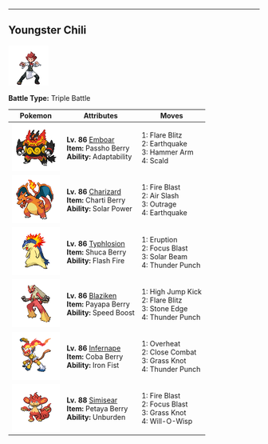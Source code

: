 ---

## Youngster Chili

![Youngster Chili](../../assets/important_trainers/chili.png "Youngster Chili")

**Battle Type:** Triple Battle

| Pokemon | Attributes | Moves |
|:-------:|------------|-------|
| ![Emboar](../../assets/sprites/emboar/front.png "Emboar") |**Lv. 86** [Emboar](../../pokemon/emboar.md/)<br>**Item:** <span class="tooltip" title="Weakens a supereffective Water-type attack against the holding Pokémon.">Passho Berry</span><br>**Ability:** <span class="tooltip" title="Powers up moves of the same type.">Adaptability</span> | 1: <span class='tooltip' title='The user cloaks itself in fire and charges at the target. The user sustains serious damage and may leave the target burned.'>Flare Blitz</span><br>2: <span class='tooltip' title='The user sets off an earthquake that strikes those around it.'>Earthquake</span><br>3: <span class='tooltip' title='The user swings and hits with its strong and heavy fist. It lowers the user’s Speed, however.'>Hammer Arm</span><br>4: <span class='tooltip' title='The user shoots boiling hot water at its target. It may also leave the target with a burn.'>Scald</span> |
| ![Charizard](../../assets/sprites/charizard/front.png "Charizard") |**Lv. 86** [Charizard](../../pokemon/charizard.md/)<br>**Item:** <span class="tooltip" title="Weakens a supereffective Rock-type attack against the holding Pokémon.">Charti Berry</span><br>**Ability:** <span class="tooltip" title="In sunshine, Sp. Atk is boosted but HP decreases.">Solar Power</span> | 1: <span class='tooltip' title='The target is attacked with an intense blast of all-consuming fire. It may also leave the target with a burn.'>Fire Blast</span><br>2: <span class='tooltip' title='The user attacks with a blade of air that slices even the sky. It may also make the target flinch.'>Air Slash</span><br>3: <span class='tooltip' title='The user rampages and attacks for two to three turns. It then becomes confused, however.'>Outrage</span><br>4: <span class='tooltip' title='The user sets off an earthquake that strikes those around it.'>Earthquake</span> |
| ![Typhlosion](../../assets/sprites/typhlosion/front.png "Typhlosion") |**Lv. 86** [Typhlosion](../../pokemon/typhlosion.md/)<br>**Item:** <span class="tooltip" title="Weakens a supereffective Ground-type attack against the holding Pokémon.">Shuca Berry</span><br>**Ability:** <span class="tooltip" title="It powers up Fire-type moves if it’s hit by one.">Flash Fire</span> | 1: <span class='tooltip' title='The user attacks the opposing team with explosive fury. The lower the user’s HP, the less powerful this attack becomes.'>Eruption</span><br>2: <span class='tooltip' title='The user heightens its mental focus and unleashes its power. It may also lower the target’s Sp. Def.'>Focus Blast</span><br>3: <span class='tooltip' title='A two-turn attack. The user gathers light, then blasts a bundled beam on the second turn.'>Solar Beam</span><br>4: <span class='tooltip' title='The target is punched with an electrified fist. It may also leave the target with paralysis.'>Thunder Punch</span> |
| ![Blaziken](../../assets/sprites/blaziken/front.png "Blaziken") |**Lv. 86** [Blaziken](../../pokemon/blaziken.md/)<br>**Item:** <span class="tooltip" title="Weakens a supereffective Psychic-type attack against the holding Pokémon.">Payapa Berry</span><br>**Ability:** <span class="tooltip" title="Its Speed stat is gradually boosted.">Speed Boost</span> | 1: <span class='tooltip' title='The target is attacked with a knee kick from a jump. If it misses, the user is hurt instead.'>High Jump Kick</span><br>2: <span class='tooltip' title='The user cloaks itself in fire and charges at the target. The user sustains serious damage and may leave the target burned.'>Flare Blitz</span><br>3: <span class='tooltip' title='The user stabs the foe with sharpened stones from below. It has a high critical-hit ratio.'>Stone Edge</span><br>4: <span class='tooltip' title='The target is punched with an electrified fist. It may also leave the target with paralysis.'>Thunder Punch</span> |
| ![Infernape](../../assets/sprites/infernape/front.png "Infernape") |**Lv. 86** [Infernape](../../pokemon/infernape.md/)<br>**Item:** <span class="tooltip" title="Weakens a supereffective Flying-type attack against the holding Pokémon.">Coba Berry</span><br>**Ability:** <span class="tooltip" title="Boosts the power of punching moves.">Iron Fist</span> | 1: <span class='tooltip' title='The user attacks the target at full power. The attack’s recoil harshly reduces the user’s Sp. Atk stat.'>Overheat</span><br>2: <span class='tooltip' title='The user fights the target up close without guarding itself. It also cuts the user’s Defense and Sp. Def.'>Close Combat</span><br>3: <span class='tooltip' title='The user snares the target with grass and trips it. The heavier the target, the greater the damage.'>Grass Knot</span><br>4: <span class='tooltip' title='The target is punched with an electrified fist. It may also leave the target with paralysis.'>Thunder Punch</span> |
| ![Simisear](../../assets/sprites/simisear/front.png "Simisear") |**Lv. 88** [Simisear](../../pokemon/simisear.md/)<br>**Item:** <span class="tooltip" title="If held by a Pokémon, it raises its Sp. Atk stat in a pinch.">Petaya Berry</span><br>**Ability:** <span class="tooltip" title="Raises Speed if a held item is used.">Unburden</span> | 1: <span class='tooltip' title='The target is attacked with an intense blast of all-consuming fire. It may also leave the target with a burn.'>Fire Blast</span><br>2: <span class='tooltip' title='The user heightens its mental focus and unleashes its power. It may also lower the target’s Sp. Def.'>Focus Blast</span><br>3: <span class='tooltip' title='The user snares the target with grass and trips it. The heavier the target, the greater the damage.'>Grass Knot</span><br>4: <span class='tooltip' title='The user shoots a sinister, bluish-white flame at the target to inflict a burn.'>Will-O-Wisp</span> |

